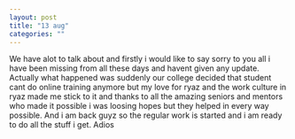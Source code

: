 ```yaml
---
layout: post
title: "13 aug"
categories: ""
---
```

We have alot to talk about and firstly i would like to say sorry to you all i have been missing from all these days and havent given any update. Actually what happened was suddenly our college decided that student cant do online training anymore but my love for ryaz and the work culture in ryaz made me stick to it and thanks to all the amazing seniors and mentors who made it possible i was loosing hopes but they helped in every way possible. And i am back guyz so the regular work is started and i am ready to do all the stuff i get. Adios
